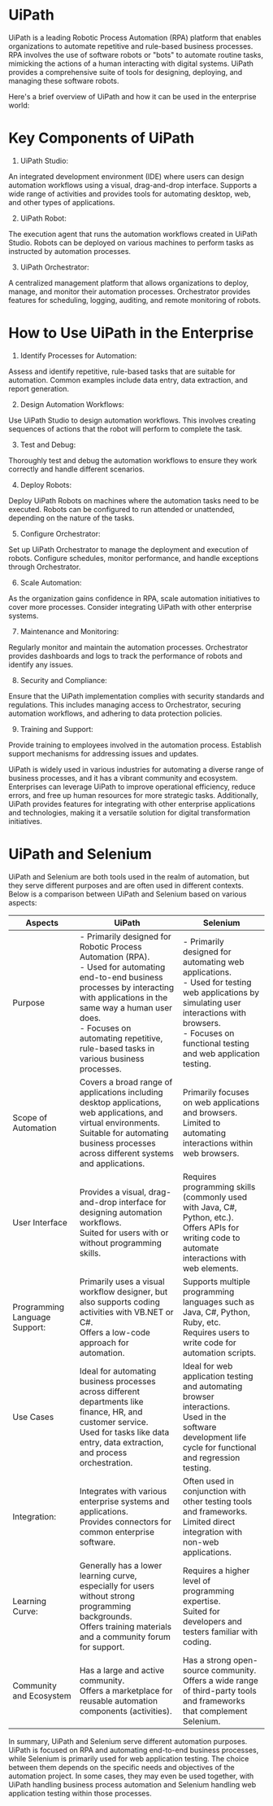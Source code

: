 
# UiPath

UiPath is a leading Robotic Process Automation (RPA) platform that enables organizations to automate repetitive and rule-based business processes. RPA involves the use of software robots or "bots" to automate routine tasks, mimicking the actions of a human interacting with digital systems. UiPath provides a comprehensive suite of tools for designing, deploying, and managing these software robots.

Here's a brief overview of UiPath and how it can be used in the enterprise world:

# Key Components of UiPath

1. UiPath Studio:

An integrated development environment (IDE) where users can design automation workflows using a visual, drag-and-drop interface.
Supports a wide range of activities and provides tools for automating desktop, web, and other types of applications.

2. UiPath Robot:

The execution agent that runs the automation workflows created in UiPath Studio.
Robots can be deployed on various machines to perform tasks as instructed by automation processes.

3. UiPath Orchestrator:

A centralized management platform that allows organizations to deploy, manage, and monitor their automation processes.
Orchestrator provides features for scheduling, logging, auditing, and remote monitoring of robots.

# How to Use UiPath in the Enterprise

1. Identify Processes for Automation:

Assess and identify repetitive, rule-based tasks that are suitable for automation. Common examples include data entry, data extraction, and report generation.

2. Design Automation Workflows:

Use UiPath Studio to design automation workflows. This involves creating sequences of actions that the robot will perform to complete the task.

3. Test and Debug:

Thoroughly test and debug the automation workflows to ensure they work correctly and handle different scenarios.

4. Deploy Robots:

Deploy UiPath Robots on machines where the automation tasks need to be executed. Robots can be configured to run attended or unattended, depending on the nature of the tasks.

5. Configure Orchestrator:

Set up UiPath Orchestrator to manage the deployment and execution of robots. Configure schedules, monitor performance, and handle exceptions through Orchestrator.

6. Scale Automation:

As the organization gains confidence in RPA, scale automation initiatives to cover more processes. Consider integrating UiPath with other enterprise systems.

7. Maintenance and Monitoring:

Regularly monitor and maintain the automation processes. Orchestrator provides dashboards and logs to track the performance of robots and identify any issues.

8. Security and Compliance:

Ensure that the UiPath implementation complies with security standards and regulations. This includes managing access to Orchestrator, securing automation workflows, and adhering to data protection policies.

9. Training and Support:

Provide training to employees involved in the automation process. Establish support mechanisms for addressing issues and updates.

UiPath is widely used in various industries for automating a diverse range of business processes, and it has a vibrant community and ecosystem. Enterprises can leverage UiPath to improve operational efficiency, reduce errors, and free up human resources for more strategic tasks. Additionally, UiPath provides features for integrating with other enterprise applications and technologies, making it a versatile solution for digital transformation initiatives.

# UiPath and Selenium

UiPath and Selenium are both tools used in the realm of automation, but they serve different purposes and are often used in different contexts. Below is a comparison between UiPath and Selenium based on various aspects:

| Aspects                       | UiPath                                                                                                                                                                                                                                                                         | Selenium                                                                                                                                                                                                       |
| ----------------------------- | ------------------------------------------------------------------------------------------------------------------------------------------------------------------------------------------------------------------------------------------------------------------------------ | -------------------------------------------------------------------------------------------------------------------------------------------------------------------------------------------------------------- |
| Purpose                       | - Primarily designed for Robotic Process Automation (RPA).<br> - Used for automating end-to-end business processes by interacting with applications in the same way a human user does.<br> - Focuses on automating repetitive, rule-based tasks in various business processes. | - Primarily designed for automating web applications.<br> - Used for testing web applications by simulating user interactions with browsers. <br> - Focuses on functional testing and web application testing. |
| Scope of Automation           | Covers a broad range of applications including desktop applications, web applications, and virtual environments.<br> Suitable for automating business processes across different systems and applications.                                                                     | Primarily focuses on web applications and browsers. <br> Limited to automating interactions within web browsers.                                                                                               |
| User Interface                | Provides a visual, drag-and-drop interface for designing automation workflows. <br> Suited for users with or without programming skills.                                                                                                                                       | Requires programming skills (commonly used with Java, C#, Python, etc.). <br> Offers APIs for writing code to automate interactions with web elements.                                                         |
| Programming Language Support: | Primarily uses a visual workflow designer, but also supports coding activities with VB.NET or C#. <br> Offers a low-code approach for automation.                                                                                                                              | Supports multiple programming languages such as Java, C#, Python, Ruby, etc.<br> Requires users to write code for automation scripts.                                                                          |
| Use Cases                     | Ideal for automating business processes across different departments like finance, HR, and customer service. <br> Used for tasks like data entry, data extraction, and process orchestration.                                                                                  | Ideal for web application testing and automating browser interactions. <br> Used in the software development life cycle for functional and regression testing.                                                 |
| Integration:                  | Integrates with various enterprise systems and applications. <br> Provides connectors for common enterprise software.                                                                                                                                                          | Often used in conjunction with other testing tools and frameworks. <br> Limited direct integration with non-web applications.                                                                                  |
| Learning Curve:               | Generally has a lower learning curve, especially for users without strong programming backgrounds. <br> Offers training materials and a community forum for support.                                                                                                           | Requires a higher level of programming expertise. <br> Suited for developers and testers familiar with coding.                                                                                                 |
| Community and Ecosystem       | Has a large and active community. <br> Offers a marketplace for reusable automation components (activities).                                                                                                                                                                   | Has a strong open-source community. <br> Offers a wide range of third-party tools and frameworks that complement Selenium.                                                                                     |

In summary, UiPath and Selenium serve different automation purposes. UiPath is focused on RPA and automating end-to-end business processes, while Selenium is primarily used for web application testing. The choice between them depends on the specific needs and objectives of the automation project. In some cases, they may even be used together, with UiPath handling business process automation and Selenium handling web application testing within those processes.
